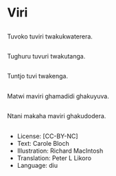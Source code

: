 # Viri

##
Tuvoko tuviri twakukwaterera.

##
Tughuru tuvuri twakutanga.

##
Tuntjo tuvi twakenga.

##
Matwi maviri ghamadidi ghakuyuva.

##
Ntani makaha maviri ghakudodera.

##
* License: [CC-BY-NC]
* Text: Carole Bloch
* Illustration: Richard MacIntosh
* Translation: Peter L Likoro
* Language: diu
